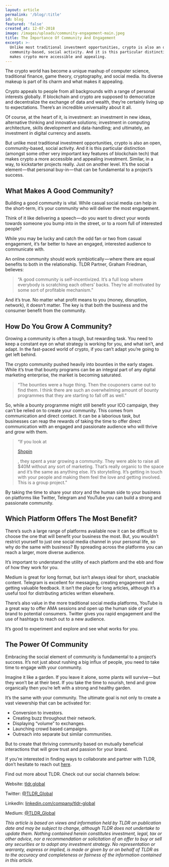 ```yaml
---
layout: article
permalink: '/blog/:title'
id: blog
featured: 'false'
created_at: 12-07-2018
image: /images/uploads/community-engagement-main.jpeg
title: The Importance Of Community And Engagement
excerpt: >-
  Unlike most traditional investment opportunities, crypto is also an open,
  community-based, social activity. And it is this particular distinction that
  makes crypto more accessible and appealing.
---
```

The crypto world has become a unique mashup of computer science, traditional finance, game theory, cryptography, and social media. Its diverse makeup is part of its charm and what makes it appealing.

Crypto appeals to people from all backgrounds with a range of personal interests globally. If blockchain and crypto are supposed to democratize and decentralize the exchange of data and wealth, they’re certainly living up to expectations. There’s an incredible universality about it all.

Of course, at the heart of it, is investment: an investment in new ideas, alternative thinking and innovative solutions; investment in computing architecture, skills development and data-handling; and ultimately, an investment in digital currency and assets.

But unlike most traditional investment opportunities, crypto is also an open, community-based, social activity. And it is this particular distinction (amongst some other very important key features of blockchain tech) that makes crypto a more accessible and appealing investment. Similar, in a way, to kickstarter projects really. Just on another level. It’s the social element — that personal buy-in — that can be fundamental to a project’s success.

## What Makes A Good Community?

Building a good community is vital. While casual social media can help in the short-term, it’s your community who will deliver the most engagement.

Think of it like delivering a speech — do you want to direct your words towards someone you bump into in the street, or to a room full of interested people?

While you may be lucky and catch the odd fan or two from casual engagement, it’s far better to have an engaged, interested audience to communicate with.

An online community should work symbiotically — where there are equal benefits to both in the relationship. TLDR Partner, Graham Friedman, believes:

> “A good community is self-incentivized. It’s a full loop where everybody is scratching each others’ backs. They’re all motivated by some sort of profitable mechanism.”

And it’s true. No matter what profit means to you (money, disruption, network), it doesn’t matter. The key is that both the business and the consumer benefit from the community.

## How Do You Grow A Community?

Growing a community is often a tough, but rewarding task. You need to keep a constant eye on what strategy is working for you, and what isn’t, and adapt. In the fast-paced world of crypto, if you can’t adapt you’re going to get left behind.

The crypto community pushed heavily into bounties in the early stages. While it’s true that bounty programs can be an integral part of any digital marketing enterprise, the market is becoming saturated.

> “The bounties were a huge thing. Then the couponers came out to find them. I think there are such an overwhelming amount of bounty programmes that they are starting to fall off as well.”

So, while a bounty programme might still benefit your ICO campaign, they can’t be relied on to create your community. This comes from communication and direct contact. It can be a laborious task, but businesses can reap the rewards of taking the time to offer direct communication with an engaged and passionate audience who will thrive and grow with them.

> “If you look at
>
> [Shopin](https://tokensale.shopin.com/)
>
> , they spent a year growing a community. They were able to raise all $40M without any sort of marketing. That’s really organic to the space and it’s the same as anything else. It’s storytelling. It’s getting in touch with your people and making them feel the love and getting involved. This is a group project.”

By taking the time to share your story and the human side to your business on platforms like Twitter, Telegram and YouTube you can build a strong and passionate community.

## Which Platform Offers The Most Benefit?

There’s such a large range of platforms available now it can be difficult to choose the one that will benefit your business the most. But, you wouldn’t restrict yourself to just one social media channel in your personal life, so why do the same with business? By spreading across the platforms you can reach a larger, more diverse audience.

It’s important to understand the utility of each platform and the ebb and flow of how they work for you.

Medium is great for long format, but isn’t always ideal for short, snackable content. Telegram is excellent for messaging, creating engagement and getting valuable feedback. It isn’t the place for long articles, although it’s a useful tool for distributing articles written elsewhere.

There’s also value in the more traditional social media platforms, YouTube is a great way to offer AMA sessions and open up the human side of your brand to potential consumers. Twitter gives you rapid engagement and the use of hashtags to reach out to a new audience.

It’s good to experiment and explore and see what works for you.

## The Power Of Community

Embracing the social element of community is fundamental to a project’s success. It’s not just about rushing a big influx of people, you need to take time to engage with your community.

Imagine it like a garden. If you leave it alone, some plants will survive — but they won’t be at their best. If you take the time to nourish, tend and grow organically then you’re left with a strong and healthy garden.

It’s the same with your community. The ultimate goal is not only to create a vast viewership that can be activated for:

* Conversion to investors.
* Creating buzz throughout their network.
* Displaying “volume” to exchanges.
* Launching crowd based campaigns.
* Outreach into separate but similar communities.

But to create that thriving community based on mutually beneficial interactions that will grow trust and passion for your brand.



If you’re interested in finding ways to collaborate and partner with TLDR, don’t hesitate to reach out [here](https://tldr.global/contact).

Find out more about TLDR. Check out our social channels below:

Website: [tldr.global](https://tldr.global/)

Twitter: [@TLDR_Global](https://twitter.com/TLDR_Global)

LinkedIn: [linkedin.com/company/tldr-global](https://www.linkedin.com/company/tldr-global/)

Medium: [@TLDR_Global](https://medium.com/@TLDR_Global)



_This article is based on views and information held by TLDR on publication date and may be subject to change, although TLDR does not undertake to update them. Nothing contained herein constitutes investment, legal, tax or other advice, nor a recommendation or solicitation of an offer to buy or sell any securities or to adopt any investment strategy. No representation or warranty, express or implied, is made or given by or on behalf of TLDR as to the accuracy and completeness or fairness of the information contained in this article._
